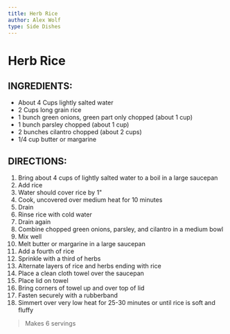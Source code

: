```yaml
---
title: Herb Rice
author: Alex Wolf
type: Side Dishes
---
```

# Herb Rice

## INGREDIENTS:

* About 4 Cups lightly salted water
* 2 Cups long grain rice
* 1 bunch green onions, green part only chopped (about 1 cup)
* 1 bunch parsley chopped (about 1 cup)
* 2 bunches cilantro chopped (about 2 cups)
* 1/4 cup butter or margarine

## DIRECTIONS:

1. Bring about 4 cups of lightly salted water to a boil in a large saucepan
2. Add rice
3. Water should cover rice by 1"
4. Cook, uncovered over medium heat for 10 minutes
5. Drain
6. Rinse rice with cold water
7. Drain again
8. Combine chopped green onions, parsley, and cilantro in a medium bowl
9. Mix well
10. Melt butter or margarine in a large saucepan
11. Add a fourth of rice
12. Sprinkle with a third of herbs
13. Alternate layers of rice and herbs ending with rice
14. Place a clean cloth towel over the saucepan
15. Place lid on towel
16. Bring corners of towel up and over top of lid
17. Fasten securely with a rubberband
18. Simmert over very low heat for 25-30 minutes or until rice is soft and fluffy

> Makes 6 servings
